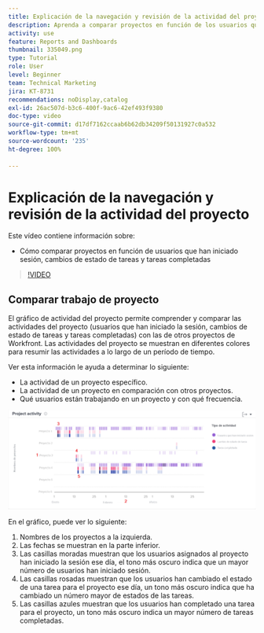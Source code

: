```yaml
---
title: Explicación de la navegación y revisión de la actividad del proyecto
description: Aprenda a comparar proyectos en función de los usuarios que han iniciado sesión, los cambios de estado de las tareas y las tareas completadas en [!UICONTROL Análisis mejorado.]
activity: use
feature: Reports and Dashboards
thumbnail: 335049.png
type: Tutorial
role: User
level: Beginner
team: Technical Marketing
jira: KT-8731
recommendations: noDisplay,catalog
exl-id: 26ac507d-b3c6-400f-9ac6-42ef493f9380
doc-type: video
source-git-commit: d17df7162ccaab6b62db34209f50131927c0a532
workflow-type: tm+mt
source-wordcount: '235'
ht-degree: 100%

---
```


# Explicación de la navegación y revisión de la actividad del proyecto

Este vídeo contiene información sobre:

* Cómo comparar proyectos en función de usuarios que han iniciado sesión, cambios de estado de tareas y tareas completadas

>[!VIDEO](https://video.tv.adobe.com/v/3437439/?quality=12&learn=on&enablevpops&captions=spa)

## Comparar trabajo de proyecto

El gráfico de actividad del proyecto permite comprender y comparar las actividades del proyecto (usuarios que han iniciado la sesión, cambios de estado de tareas y tareas completadas) con las de otros proyectos de Workfront. Las actividades del proyecto se muestran en diferentes colores para resumir las actividades a lo largo de un período de tiempo.

Ver esta información le ayuda a determinar lo siguiente:

* La actividad de un proyecto específico.
* La actividad de un proyecto en comparación con otros proyectos.
* Qué usuarios están trabajando en un proyecto y con qué frecuencia.

![Imagen que muestra la actividad del proyecto con números en las áreas descritas en las viñetas siguientes](assets/section-2-5.png)

En el gráfico, puede ver lo siguiente:

1. Nombres de los proyectos a la izquierda.
1. Las fechas se muestran en la parte inferior.
1. Las casillas moradas muestran que los usuarios asignados al proyecto han iniciado la sesión ese día, el tono más oscuro indica que un mayor número de usuarios han iniciado sesión.
1. Las casillas rosadas muestran que los usuarios han cambiado el estado de una tarea para el proyecto ese día, un tono más oscuro indica que ha cambiado un número mayor de estados de las tareas.
1. Las casillas azules muestran que los usuarios han completado una tarea para el proyecto, un tono más oscuro indica un mayor número de tareas completadas.
